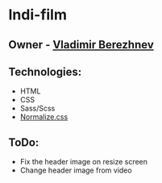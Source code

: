 # Indi-film
## Owner - [Vladimir Berezhnev](https://github.com/tell396)

## Technologies:
- HTML
- CSS
- Sass/Scss
- [Normalize.css](https://necolas.github.io/normalize.css/)

## ToDo:
- Fix the header image on resize screen
- Change header image from video
